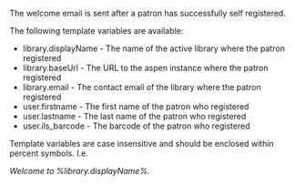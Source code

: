 The welcome email is sent after a patron has successfully self registered.  

The following template variables are available: 
- library.displayName - The name of the active library where the patron registered
- library.baseUrl - The URL to the aspen instance where the patron registered
- library.email - The contact email of the library where the patron registered
- user.firstname - The first name of the patron who registered
- user.lastname - The last name of the patron who registered
- user.ils_barcode - The barcode of the patron who registered

Template variables are case insensitive and should be enclosed within percent symbols.  I.e. 

  _Welcome to %library.displayName%._